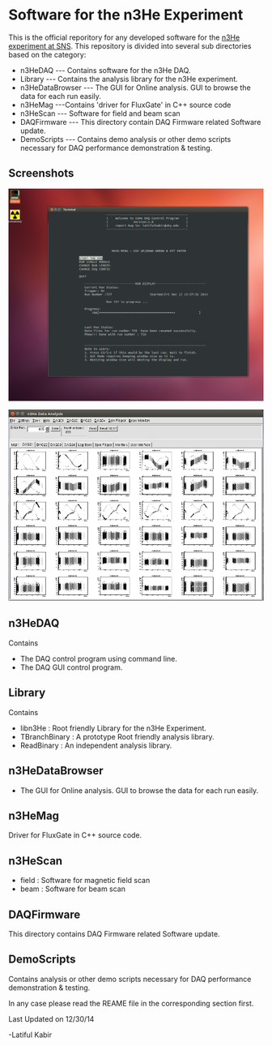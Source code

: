 Software for the n3He Experiment
================================== 
This is the official reporitory for any developed software for the [n3He experiment at SNS][1].
This repository is divided into several sub directories based on the category:
* n3HeDAQ --- Contains software for the n3He DAQ.
* Library --- Contains the analysis library for the n3He experiment.
* n3HeDataBrowser --- The GUI for Online analysis. GUI to browse the data for each run easily.
* n3HeMag ---Contains 'driver for FluxGate' in C++ source code 
* n3HeScan --- Software for field and beam scan 
* DAQFirmware --- This directory contain DAQ Firmware related Software update.
* DemoScripts --- Contains demo analysis or other demo scripts necessary for DAQ performance demonstration & testing.

Screenshots
--------------

![](n3HeDAQ/n3HeDAQ_demo.png "n3HeDAQ Control Program")

![](n3HeDataBrowser/n3HeData/demo_n3HeDataBrowser.png "n3He Data Browser")


n3HeDAQ
-------
Contains
   * The DAQ control program using command line.
   * The DAQ GUI control program.

Library
-------
Contains
   * libn3He : Root friendly Library for the n3He Experiment.
   * TBranchBinary : A prototype Root friendly analysis library.
   * ReadBinary : An independent analysis library.
   

n3HeDataBrowser
----------------
   * The GUI for Online analysis. GUI to browse the data for each run easily.

n3HeMag
--------
 Driver for FluxGate in C++ source code. 


n3HeScan
---------
  * field : Software for magnetic field scan
  * beam : Software for beam scan

DAQFirmware
----------
This directory contains DAQ Firmware related Software update.

DemoScripts
-----------
Contains analysis or other demo scripts necessary for DAQ performance demonstration & testing.

In any case please read the REAME file in the corresponding section first.

Last Updated on 12/30/14

-Latiful Kabir

[1]: http://n3he.wikispaces.com
